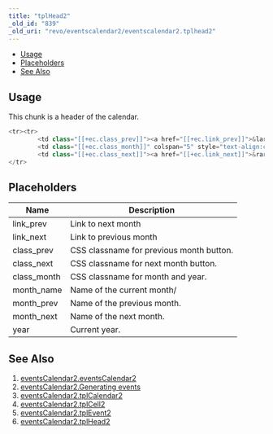 ```yaml
---
title: "tplHead2"
_old_id: "839"
_old_uri: "revo/eventscalendar2/eventscalendar2.tplhead2"
---
```


- [Usage](#eventsCalendar2.tplHead2-Usage)
- [Placeholders](#eventsCalendar2.tplHead2-Placeholders)
- [See Also](#eventsCalendar2.tplHead2-SeeAlso%26nbsp%3B)



## Usage

This chunk is a header of the calendar.

``` php 
<tr><tr>
        <td class="[[+ec.class_prev]]"><a href="[[+ec.link_prev]]">&larr;</a></td>
        <td class="[[+ec.class_month]]" colspan="5" style="text-align:center;"><strong>[[+ec.month_name]] [[+ec.year]]</strong></td>
        <td class="[[+ec.class_next]]"><a href="[[+ec.link_next]]">&rarr;</a></td>
</tr>
```

## Placeholders

| Name | Description |
|------|-------------|
| link\_prev | Link to next month |
| link\_next | Link to previous month |
| class\_prev | CSS classname for previous month button. |
| class\_next | CSS classname for next month button. |
| class\_month | CSS classname for month and year. |
| month\_name | Name of the current month/ |
| month\_prev | Name of the previous month. |
| month\_next | Name of the next month. |
| year | Current year. |

## See Also 

1. [eventsCalendar2.eventsCalendar2](/extras/revo/eventscalendar2/eventscalendar2.eventscalendar2)
2. [eventsCalendar2.Generating events](/extras/revo/eventscalendar2/eventscalendar2.generating-events)
3. [eventsCalendar2.tplCalendar2](/extras/revo/eventscalendar2/eventscalendar2.tplcalendar2)
4. [eventsCalendar2.tplCell2](/extras/revo/eventscalendar2/eventscalendar2.tplcell2)
5. [eventsCalendar2.tplEvent2](/extras/revo/eventscalendar2/eventscalendar2.tplevent2)
6. [eventsCalendar2.tplHead2](/extras/revo/eventscalendar2/eventscalendar2.tplhead2)